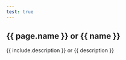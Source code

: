 ```yaml
---
test: true
---
```


## {{ page.name }} or {{ name }}

{{ include.description }} or {{ description }}
